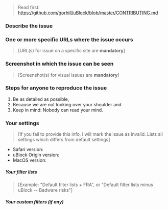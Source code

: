 > Read first: <https://github.com/gorhill/uBlock/blob/master/CONTRIBUTING.md>

### Describe the issue


### One or more specific URLs where the issue occurs

> [URL(s) for issue on a specific site are **mandatory**]

### Screenshot in which the issue can be seen

> [Screenshot(s) for visual issues are **mandatory**]

### Steps for anyone to reproduce the issue

1. Be as detailed as possible,
1. Because we are not looking over your shoulder and
1. Keep in mind: Nobody can read your mind.

### Your settings

> [If you fail to provide this info, I will mark the issue as invalid. Lists all settings which differs from default settings]

- Safari version: 
- uBlock Origin version: 
- MacOS version: 

##### Your filter lists

> [Example: "Default filter lists + FRA", or "Default filter lists minus uBlock -- Badware risks"]

##### Your custom filters (if any)
